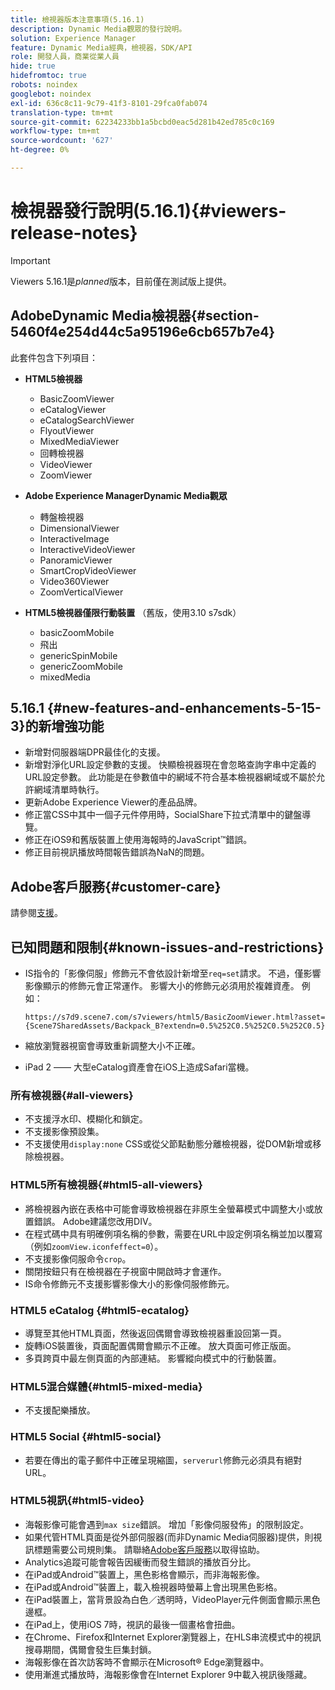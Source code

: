 ```yaml
---
title: 檢視器版本注意事項(5.16.1)
description: Dynamic Media觀眾的發行說明。
solution: Experience Manager
feature: Dynamic Media經典，檢視器，SDK/API
role: 開發人員，商業從業人員
hide: true
hidefromtoc: true
robots: noindex
googlebot: noindex
exl-id: 636c8c11-9c79-41f3-8101-29fca0fab074
translation-type: tm+mt
source-git-commit: 62234233bb1a5bcbd0eac5d281b42ed785c0c169
workflow-type: tm+mt
source-wordcount: '627'
ht-degree: 0%

---
```


# 檢視器發行說明(5.16.1){#viewers-release-notes}

<!-- Updated April 06, 2021 for the 5.16.1 release-->

>[!IMPORTANT]
>
>Viewers 5.16.1是&#x200B;*planned*&#x200B;版本，目前僅在測試版上提供。

## AdobeDynamic Media檢視器{#section-5460f4e254d44c5a95196e6cb657b7e4}

此套件包含下列項目：

* **HTML5檢視器**

   * BasicZoomViewer
   * eCatalogViewer
   * eCatalogSearchViewer
   * FlyoutViewer
   * MixedMediaViewer
   * 回轉檢視器
   * VideoViewer
   * ZoomViewer

* **Adobe Experience ManagerDynamic Media觀眾**

   * 轉盤檢視器
   * DimensionalViewer
   * InteractiveImage
   * InteractiveVideoViewer
   * PanoramicViewer
   * SmartCropVideoViewer
   * Video360Viewer
   * ZoomVerticalViewer

* **HTML5檢視器僅限行動裝置** （舊版，使用3.10 s7sdk）

   * basicZoomMobile
   * 飛出
   * genericSpinMobile
   * genericZoomMobile
   * mixedMedia

## 5.16.1 {#new-features-and-enhancements-5-15-3}的新增強功能

* 新增對伺服器端DPR最佳化的支援。
* 新增對淨化URL設定參數的支援。 快顯檢視器現在會忽略查詢字串中定義的URL設定參數。 此功能是在參數值中的網域不符合基本檢視器網域或不屬於允許網域清單時執行。
* 更新Adobe Experience Viewer的產品品牌。
* 修正當CSS中其中一個子元件停用時，SocialShare下拉式清單中的鍵盤導覽。
* 修正在iOS9和舊版裝置上使用海報時的JavaScript™錯誤。
* 修正目前視訊播放時間報告錯誤為NaN的問題。<!--  (CQ-4310148) -->

## Adobe客戶服務{#customer-care}

請參閱[支援](https://experienceleague.adobe.com/docs/dynamic-media-classic/using/intro/support.html#intro)。

## 已知問題和限制{#known-issues-and-restrictions}

* IS指令的「影像伺服」修飾元不會依設計新增至`req=set`請求。 不過，僅影響影像顯示的修飾元會正常運作。 影響大小的修飾元必須用於複雜資產。 例如：

   `https://s7d9.scene7.com/s7viewers/html5/BasicZoomViewer.html?asset= {Scene7SharedAssets/Backpack_B?extendn=0.5%252C0.5%252C0.5%252C0.5}`

* 縮放瀏覽器視窗會導致重新調整大小不正確。
* iPad 2 —— 大型eCatalog資產會在iOS上造成Safari當機。

### 所有檢視器{#all-viewers}

* 不支援浮水印、模糊化和鎖定。
* 不支援影像預設集。
* 不支援使用`display:none` CSS或從父節點動態分離檢視器，從DOM新增或移除檢視器。

### HTML5所有檢視器{#html5-all-viewers}

* 將檢視器內嵌在表格中可能會導致檢視器在非原生全螢幕模式中調整大小或放置錯誤。 Adobe建議您改用DIV。
* 在程式碼中具有明確例項名稱的參數，需要在URL中設定例項名稱並加以覆寫（例如`zoomView.iconfeffect=0`）。
* 不支援影像伺服命令`crop`。
* 關閉按鈕只有在檢視器在子視窗中開啟時才會運作。
* IS命令修飾元不支援影響影像大小的影像伺服修飾元。

### HTML5 eCatalog {#html5-ecatalog}

* 導覽至其他HTML頁面，然後返回偶爾會導致檢視器重設回第一頁。
* 旋轉iOS裝置後，頁面配置偶爾會顯示不正確。 放大頁面可修正版面。
* 多頁跨頁中最左側頁面的內部連結。 影響縱向模式中的行動裝置。

### HTML5混合媒體{#html5-mixed-media}

* 不支援配樂播放。

### HTML5 Social {#html5-social}

* 若要在傳出的電子郵件中正確呈現縮圖，`serverurl`修飾元必須具有絕對URL。

### HTML5視訊{#html5-video}

* 海報影像可能會遇到`max size`錯誤。 增加「影像伺服發佈」的限制設定。
* 如果代管HTML頁面是從外部伺服器(而非Dynamic Media伺服器)提供，則視訊標題需要公司規則集。 請聯絡[Adobe客戶服務](https://experienceleague.adobe.com/docs/dynamic-media-classic/using/intro/support.html#intro)以取得協助。
* Analytics追蹤可能會報告因緩衝而發生錯誤的播放百分比。
* 在iPad或Android™裝置上，黑色影格會顯示，而非海報影像。
* 在iPad或Android™裝置上，載入檢視器時螢幕上會出現黑色影格。
* 在iPad裝置上，當背景設為白色／透明時，VideoPlayer元件側面會顯示黑色邊框。
* 在iPad上，使用iOS 7時，視訊的最後一個畫格會扭曲。
* 在Chrome、Firefox和Internet Explorer瀏覽器上，在HLS串流模式中的視訊搜尋期間，偶爾會發生巨集封鎖。
* 海報影像在首次訪客時不會顯示在Microsoft® Edge瀏覽器中。
* 使用漸進式播放時，海報影像會在Internet Explorer 9中載入視訊後隱藏。
